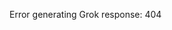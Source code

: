 <!-- 
Generated by: grok
Prompt type: sources
Generated at: 2025-06-06T23:54:11.948023
-->

Error generating Grok response: 404